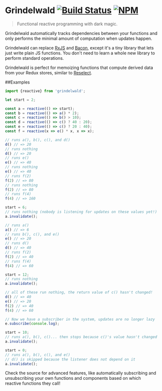 
Grindelwald [![Build Status](https://travis-ci.org/steadicat/grindelwald.svg?branch=master)](https://travis-ci.org/steadicat/grindelwald) [![NPM](https://img.shields.io/npm/v/grindelwald.svg)](https://www.npmjs.com/package/grindelwald)
===========

> Functional reactive programming with dark magic.

Grindelwald automatically tracks dependencies between your functions and only performs the minimal amount of computation when updates happen.

Grindelwald can replace [RxJS](https://github.com/Reactive-Extensions/RxJS) and [Bacon](https://github.com/baconjs/bacon.js/), except it's a tiny library that lets just write plain JS functions. You don't need to learn a whole new library to perform standard operations.

Grindelwald is perfect for memoizing functions that compute derived data from your Redux stores, similar to [Reselect](https://github.com/reactjs/reselect).

##Examples

```js
import {reactive} from 'grindelwald';

let start = 2;

const a = reactive(() => start);
const b = reactive(() => a() * 2);
const c = reactive(() => b() > 10);
const d = reactive(() => c() ? 40 : 20);
const e = reactive(() => c() ? 20 : 40);
const f = reactive(x => e() * x, x => x);

// runs a(), b(), c(), and d()
d() // => 20
// runs nothing
d() // => 20
// runs e()
e() // => 40
// runs nothing
e() // => 40
// runs f(2)
f(2) // => 80
// runs nothing
f(2) // => 80
// runs f(4)
f(4) // => 160

start = 6;
// runs nothing (nobody is listening for updates on these values yet!)
a.invalidate();

// runs a()
a() // => 6
// runs b(), c(), and e()
e() // => 20
// runs d()
d() // => 40
// runs f(2)
f(2) // => 40
// runs f(4)
f(4) // => 60

start = 12;
// runs nothing
a.invalidate();

// all of these run nothing, the return value of c() hasn't changed!
d() // => 40
e() // => 20
f(2) // => 40
f(4) // => 60

// Now we have a subscriber in the system, updates are no longer lazy
e.subscribe(console.log);

start = 10;
// runs a(), b(), c()... then stops because c()'s value hasn't changed
a.invalidate();

start = 0;
// runs a(), b(), c(), and e()
// d() is skipped because the listener does not depend on it
a.invalidate();
```

Check the source for advanced features, like automatically subscribing and unsubscribing your own functions and components based on which reactive functions they call!
